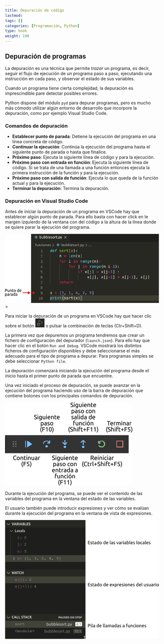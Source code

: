 ```yaml
---
title: Depuración de código
lastmod: 
tags: []
categories: [Programación, Python]
type: book
weight: 190
---
```


## Depuración de programas

La depuración es una técnica que permite _trazar_ un programa, es decir, seguir el flujo de ejecución de un programa paso a paso, ejecutando una instrucción en cada paso, y observar el estado de sus variables.

Cuando un programa tiene cierta complejidad, la depuración es imprescindible pare detectar posibles errores.

Python dispone del módulo `pyd` para depurar programas, pero es mucho más cómodo utilizar algún entorno de desarrollo que incorpore la depuración, como por ejemplo Visual Studio Code.

### Comandos de depuración

- **Establecer punto de parada**: Detiene la ejecución del programa en una línea concreta de código.
- **Continuar la ejecución**: Continúa la ejecución del programa hasta el siguiente punto de parada o hasta que finalice.
- **Próximo paso**: Ejecuta la siguiente línea de código y para la ejecución.
- **Próximo paso con entrada en función**: Ejecuta la siguiente línea de código. Si se trata de una llamada a una función entonces ejecuta la primera instrucción de la función y para la ejecución.
- **Próximo paso con salida de función**: Ejecuta lo que queda de la función actual y para la ejecución.
- **Terminar la depuración**: Termina la depuración.

### Depuración en Visual Studio Code

Antes de iniciar la depuración de un programa en VSCode hay que establecer algún punto de parada. Para ello basta con hacer click en le margen izquierdo de la ventana con del código a la altura de la línea donde se quiere parar la ejecución del programa.

![Punto de parada en Visual Studio Code](../assets/break-point.png)>

Para iniciar la depuración de un programa en VSCode hay que hacer clic sobre el botón ![Visual Studio Code debbuger](../assets/debug-button.png) o pulsar la combinación de teclas (Ctr+Shift+D).

La primera vez que depuremos un programa tendremos que crear un fichero de configuración del depurador (`launch.json`). Para ello hay que hacer clic en el botón `Run and Debug`. VSCode mostrará los distintos ficheros de configuración disponibles y debe seleccionarse el más adecuado para el tipo de programa a depurar. Para programas simples se debe seleccionar `Python file`.

La depuración comenzará iniciando la ejecución del programa desde el inicio hasta el primer punto de parada que encuentre.

Una vez iniciado el proceso de depuración, se puede avanzar en la ejecución del programa haciendo uso de la barra de depuración que contiene botones con los principales comandos de depuración.

![Barra de depuración de Visual Studio Code](../assets/debbuger-bar.png)

Durante la ejecución del programa, se puede ver el contenido de las variables del programa en la ventana del estado de las variables.

El usuario también puede introducir expresiones y ver cómo se evalúan durante la ejecución del programa en la ventana de vista de expresiones.

![Ventana de estado de variables de Visual Studio Code](../assets/debbuger-estado-variables.png)